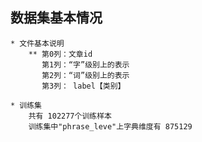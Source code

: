 ## 数据集基本情况
    
    * 文件基本说明
        ** 第0列：文章id  
           第1列：“字”级别上的表示 
           第2列：“词”级别上的表示  
           第3列： label【类别】
    
    * 训练集
        共有 102277个训练样本
        训练集中"phrase_leve"上字典维度有 875129 
         

    